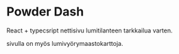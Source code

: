 # Powder Dash

React + typecsript nettisivu lumitilanteen tarkkailua varten.

sivulla on myös lumivyörymaastokarttoja.

